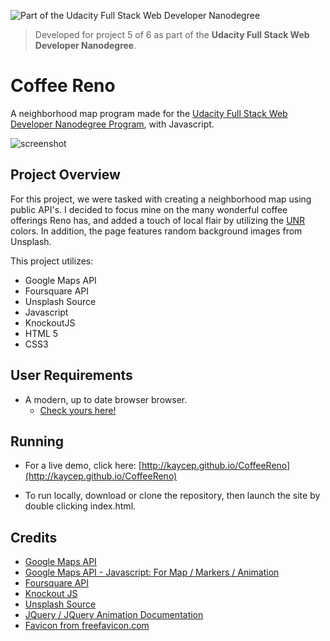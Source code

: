 ![Part of the Udacity Full Stack Web Developer Nanodegree](https://img.shields.io/badge/Udacity-Full%20Stack%20Web%20Developer%20Nanodegree-blue.svg)
> Developed for project 5 of 6 as part of the **Udacity Full Stack Web Developer Nanodegree**.

# Coffee Reno
A neighborhood map program made for the [Udacity Full Stack Web Developer Nanodegree Program](https://www.udacity.com/uconnect/intensive/full-stack-web-developer-nanodegree), with Javascript.

![screenshot](https://i.imgur.com/guMgFBL.png)

## Project Overview

For this project, we were tasked with creating a neighborhood map using public API's. I decided to focus mine on the many wonderful coffee offerings Reno has, and added a touch of local flair by utilizing the [UNR](https://www.unr.edu/) colors. In addition, the page features random background images from Unsplash.

This project utilizes:

- Google Maps API
- Foursquare API
- Unsplash Source
- Javascript
- KnockoutJS
- HTML 5
- CSS3

## User Requirements
- A modern, up to date browser browser.
  - [Check yours here!](https://www.whatismybrowser.com/)

## Running
- For a live demo, click here: [http://kaycep.github.io/CoffeeReno](http://kaycep.github.io/CoffeeReno)

 - To run locally, download or clone the repository, then launch the site by double clicking index.html.

## Credits
- [Google Maps API](https://developers.google.com/maps/)
- [Google Maps API - Javascript: For Map / Markers / Animation](https://developers.google.com/maps/documentation/javascript/)
- [Foursquare API](https://developer.foursquare.com/)
- [Knockout JS](http://knockoutjs.com/documentation/introduction.html)
- [Unsplash Source](https://source.unsplash.com/)
- [JQuery / JQuery Animation Documentation](http://api.jquery.com/)
- [Favicon from freefavicon.com](https://www.freefavicon.com/freefavicons/objects/iconinfo/cup-big-flat-152-277132.html)